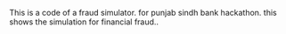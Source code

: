 This is a code of a fraud simulator.
for punjab sindh bank hackathon.
this shows the simulation for financial fraud..
